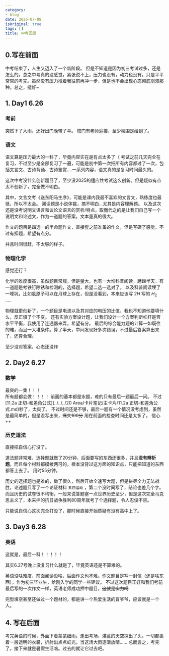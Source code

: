 ```yaml
---
category:
- blog
date: 2025-07-08
isOriginal: true
tags: []
title: 中考回顾
---
```

## 0.写在前面
中考结束了，人生又迈入了一个新阶段。
但是不知道是因为初三考试过多，还是怎么的。总之中考真的没感觉，紧张说不上，压力也没有，动力也没有。只是平平常常的考完。虽然没有压力推着我往前再冲一步，但是也不会出现心态彻底崩溃那种。总之，挺好~
## 1. Day1 6.26
### 考前
突然下了大雨，还好出门晚带了伞。
校门有老师迎接，至少氛围是给到了。
### 语文
语文算是压力最大的一科了，毕竟内容实在是有点太多了（
考试之前几天完全在复习，不过至少是全部复习了一遍，可能是初中第一次把所有内容都过了一次，包括文言文、古诗背诵、古诗鉴赏....一系列内容，语文真的是复习时间最久的。

这次中考没什么创新题目了，至少没2025的适应性考试这么创新。但是疑似有点太不创新了，完全做不明白。

其中，文言文考《送东阳马生序》，可能是课内我最不喜欢的文言文，熟练度也最低，所以不太会。
阅读题是小说体裁，搞不明白...尤其是内容理解题。
以及这次还是没考说明文语言和议论文语言的赏析/特点，取而代之的是让我们自己写一个说明文和论述文，作为一道题的答案。文本量真的很大。

作文的题目是四选一的半命题作文，直接套之前准备的作文，但是写砸了感觉。不过有扣题，希望有点分。

并且时间很赶，不太够的样子。

### 物理化学
感觉还行？

化学的难度很高，虽然题目常规，但是量大，也有一大堆科普阅读，磨蹭半天，有一道题是考铁钉除锈和检测的，选择题，希望二选一选对了。
以及科普阅读埋了一堆坑，比如氢原子可以在月球上存在，但是没看到，本来应该写 $2H$ 写的 $H_2$  .....

物理就更创新了，一个题目是电流以及其对应的电压的比值，我也不知道他要填什么，反正填了个不变。
还有实验方案设计题，让我们设计一个方案判断杠杆是否水平平衡，我使用了连通器来弄，希望有分。
最后的综合能力题的计算一如既往的难，而且一大堆条件。算了半天，中间发现好多次错误，不过最后答案算出来了，还算合理。

至少没对答案，心态还没炸
## 2. Day2 6.27
### 数学
最爽的一集！！！  
所有题都会做！！！！
前面的基本都是水题，难的只有最后一题最后一问。
不过[11.2a 正切-和差角公式](../../../20 Area/卡片笔记/主卡片/11.2a 正切-和差角公式.md)秒了，太爽了。
不过时间还是不够，最后一题有一个情况没考虑到，虽然是最简单的，但是没写出来，~~痛失100分~~
用在前面的检查时间还是太多了。
信心++
### 历史道法
直接把自信心打没了。

道法题非常难，选择题就做了20分钟，后面要写的东西还很多，并且**没有辨析题**，而且每个材料都模棱两可的，根本没背过这方面的知识点，只能把知道的东西都答上去了。
用时55分钟。

历史的选择题也是难的，做了很久，然后开始全速写大题，但是拼尽全力无法战胜，论述题只写了一个论证材料 `五四运动` ，第二个没时间写了，结论也差几个字。
而且历史的试卷很不均衡，一般来说答题塞一点世界历史至少，但是这次完全马克思主义了，本来押的抗日战争胜利80周年就考了个选择题，令人忍俊不禁。

只能说自信心这次完全打没了，那时候直接开始质疑有没有高中上了。
## 3. Day3 6.28
### 英语
这就是，最后一科！！！！！

其实6.27号晚上没复习什么就是了，毕竟英语还是不算难的。

英语没啥难度，前面阅读没啥，后面作文也不难。作文题目是写一封信（还是啥东西），作为初三毕业生，给刚入学的同学一些建议。
不过这次题目正好和我们考前最后写的一次作文一样，英语老师成功押中题目，~~这就是实力吗~~

完型填空甚至还做过一个题材的，都是讲一个热爱生活的盲爷爷，应该就是一个人。

## 4. 写在后面
考完英语的时候，外面下着蒙蒙细雨。走出考场，湛蓝的天空探出了头。一切都裹着一层透明的衣裳，折射出点点虹光。当这场大雨逐渐放晴......
总而言之，考完了。接下来就是暑假生活咯。过去的就让它过去吧。